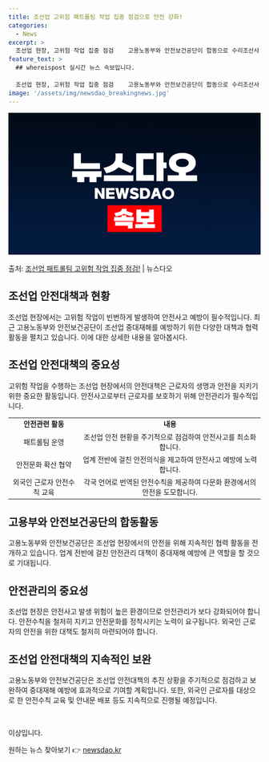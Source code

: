 ```yaml
---
title: 조선업 고위험 패트롤팀 작업 집중 점검으로 안전 강화!
categories:
  - News
excerpt: >
  조선업 현장, 고위험 작업 집중 점검    고용노동부와 안전보건공단이 합동으로 수리조선사 등 조선업 취약사업…
feature_text: >
  ## whereispost 실시간 뉴스 속보입니다.

  조선업 현장, 고위험 작업 집중 점검    고용노동부와 안전보건공단이 합동으로 수리조선사 등 조선업 취약사업…
image: '/assets/img/newsdao_breakingnews.jpg'
---
```


![뉴스다오 속보](/assets/img/newsdao_breakingnews.jpg)

<p>출처: <a href="https://newsdao.kr/4322" rel="dofollow">조선업 패트롤팀 고위험 작업 집중 점검!</a> | 뉴스다오</p>

<h2 data-ke-size="size26">조선업 안전대책과 현황</h2>
<p data-ke-size="size16">조선업 현장에서는 고위험 작업이 빈번하게 발생하여 안전사고 예방이 필수적입니다. 최근 고용노동부와 안전보건공단이 조선업 중대재해를 예방하기 위한 다양한 대책과 협력 활동을 펼치고 있습니다. 이에 대한 상세한 내용을 알아봅시다.</p>

<h2 data-ke-size="size26">조선업 안전대책의 중요성</h2>
<p data-ke-size="size16">고위험 작업을 수행하는 조선업 현장에서의 안전대책은 근로자의 생명과 안전을 지키기 위한 중요한 활동입니다. 안전사고로부터 근로자를 보호하기 위해 안전관리가 필수적입니다.</p>

<table>
    <tbody>
        <tr>
            <td style="text-align: center; height: 17px;"><b>안전관련 활동</b></td>
            <td style="text-align: center; height: 17px;"><b>내용</b></td>
        </tr>
        <tr>
            <td style="text-align: center; height: 17px;">패트롤팀 운영</td>
            <td style="text-align: center; height: 17px;">조선업 안전 현황을 주기적으로 점검하여 안전사고를 최소화합니다.</td>
        </tr>
        <tr>
            <td style="text-align: center; height: 17px;">안전문화 확산 협약</td>
            <td style="text-align: center; height: 17px;">업계 전반에 걸친 안전의식을 제고하여 안전사고 예방에 노력합니다.</td>
        </tr>
        <tr>
            <td style="text-align: center; height: 17px;">외국인 근로자 안전수칙 교육</td>
            <td style="text-align: center; height: 17px;">각국 언어로 번역된 안전수칙을 제공하여 다문화 환경에서의 안전을 도모합니다.</td>
        </tr>
    </tbody>
</table>

<h2 data-ke-size="size26">고용부와 안전보건공단의 합동활동</h2>
<p data-ke-size="size16">고용노동부와 안전보건공단은 조선업 현장에서의 안전을 위해 지속적인 협력 활동을 전개하고 있습니다. 업계 전반에 걸친 안전관리 대책이 중대재해 예방에 큰 역할을 할 것으로 기대됩니다.</p>

<h2 data-ke-size="size26">안전관리의 중요성</h2>
<p data-ke-size="size16">조선업 현장은 안전사고 발생 위험이 높은 환경이므로 안전관리가 보다 강화되어야 합니다. 안전수칙을 철저히 지키고 안전문화를 정착시키는 노력이 요구됩니다. 외국인 근로자의 안전을 위한 대책도 철저히 마련되어야 합니다.</p>

<h2 data-ke-size="size26">조선업 안전대책의 지속적인 보완</h2>
<p data-ke-size="size16">고용노동부와 안전보건공단은 조선업 안전대책의 추진 상황을 주기적으로 점검하고 보완하여 중대재해 예방에 효과적으로 기여할 계획입니다. 또한, 외국인 근로자를 대상으로 한 안전수칙 교육 및 안내문 배포 등도 지속적으로 진행될 예정입니다.</p>

<p data-ke-size="size16">&nbsp;</p>
<p data-ke-size="size16">이상입니다.</p> 

원하는 뉴스 찾아보기 👉 <a href="https://newsdao.kr" rel="dofollow">newsdao.kr</a>


